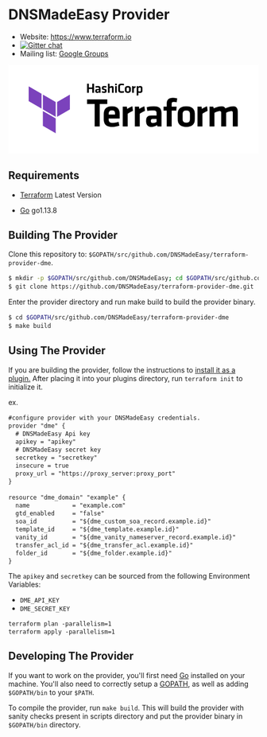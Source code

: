 # DNSMadeEasy Provider


- Website: https://www.terraform.io
- [![Gitter chat](https://badges.gitter.im/hashicorp-terraform/Lobby.png)](https://gitter.im/hashicorp-terraform/Lobby)
- Mailing list: [Google Groups](http://groups.google.com/group/terraform-tool)

![HashiCorp Terraform Logo](images/Terraform_PrimaryLogo_Color_RGB.svg)


Requirements
------------

- [Terraform](https://www.terraform.io/downloads.html) Latest Version

- [Go](https://golang.org/doc/install) go1.13.8

## Building The Provider ##
Clone this repository to: `$GOPATH/src/github.com/DNSMadeEasy/terraform-provider-dme`.

```sh
$ mkdir -p $GOPATH/src/github.com/DNSMadeEasy; cd $GOPATH/src/github.com/DNSMadeEasy
$ git clone https://github.com/DNSMadeEasy/terraform-provider-dme.git
```

Enter the provider directory and run make build to build the provider binary.

```sh
$ cd $GOPATH/src/github.com/DNSMadeEasy/terraform-provider-dme
$ make build

```

Using The Provider
------------------
If you are building the provider, follow the instructions to [install it as a plugin.](https://www.terraform.io/docs/plugins/basics.html#installing-a-plugin) After placing it into your plugins directory, run `terraform init` to initialize it.

ex.
```hcl
#configure provider with your DNSMadeEasy credentials.
provider "dme" {
  # DNSMadeEasy Api key
  apikey = "apikey"
  # DNSMadeEasy secret key
  secretkey = "secretkey"
  insecure = true
  proxy_url = "https://proxy_server:proxy_port"
}

resource "dme_domain" "example" {
  name            = "example.com"
  gtd_enabled     = "false"
  soa_id          = "${dme_custom_soa_record.example.id}"
  template_id     = "${dme_template.example.id}"
  vanity_id       = "${dme_vanity_nameserver_record.example.id}"
  transfer_acl_id = "${dme_transfer_acl.example.id}"
  folder_id       = "${dme_folder.example.id}"
}

```

The `apikey` and `secretkey` can be sourced from the following Environment Variables:
* `DME_API_KEY`
* `DME_SECRET_KEY`

```
terraform plan -parallelism=1
terraform apply -parallelism=1
```

Developing The Provider
-----------------------
If you want to work on the provider, you'll first need [Go](http://www.golang.org) installed on your machine. You'll also need to correctly setup a [GOPATH](http://golang.org/doc/code.html#GOPATH), as well as adding `$GOPATH/bin` to your `$PATH`.

To compile the provider, run `make build`. This will build the provider with sanity checks present in scripts directory and put the provider binary in `$GOPATH/bin` directory.

